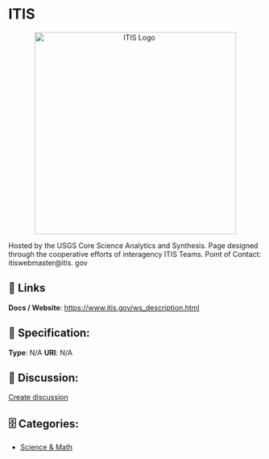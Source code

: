 # ITIS
<p align="center">
    <img width="400" src="https://raw.githubusercontent.com/apis-list/apis-list/main/apis/itis/logo_256x256.png" alt="ITIS Logo"/>
</p>

Hosted by the USGS Core Science Analytics and Synthesis.  Page designed through the cooperative efforts of interagency ITIS Teams. Point of Contact: itiswebmaster@itis. gov

##  🔗 Links
**Docs / Website**: https://www.itis.gov/ws_description.html

## 🧬 Specification:
**Type**: N/A
**URI**: N/A

## 💬 Discussion:
[Create discussion](https://github.com/apis-list/apis-list/discussions/new)

## 🗄️ Categories:
- [Science & Math](https://github.com/apis-list/apis-list#science-and-math)







